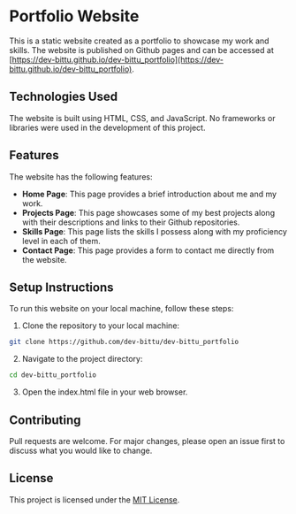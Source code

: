 # Portfolio Website
This is a static website created as a portfolio to showcase my work and skills.
The website is published on Github pages and can be accessed at [https://dev-bittu.github.io/dev-bittu_portfolio](https://dev-bittu.github.io/dev-bittu_portfolio).

## Technologies Used
The website is built using HTML, CSS, and JavaScript.
No frameworks or libraries were used in the development of this project.

## Features
The website has the following features:
- **Home Page**: This page provides a brief introduction about me and my work.
- **Projects Page**: This page showcases some of my best projects along with their descriptions and links to their Github repositories.
- **Skills Page**: This page lists the skills I possess along with my proficiency level in each of them.
- **Contact Page**: This page provides a form to contact me directly from the website.

## Setup Instructions
To run this website on your local machine, follow these steps:

1. Clone the repository to your local machine:
```bash
git clone https://github.com/dev-bittu/dev-bittu_portfolio
```
2. Navigate to the project directory:
```bash
cd dev-bittu_portfolio
```
3. Open the index.html file in your web browser.

## Contributing
Pull requests are welcome.
For major changes, please open an issue first to discuss what you would like to change.

## License
This project is licensed under the [MIT License](LICENSE).
